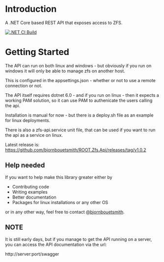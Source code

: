 # Introduction 
A .NET Core based REST API that exposes access to ZFS.

[![.NET CI Build](https://github.com/bjornbouetsmith/ROOT.Zfs.Api/actions/workflows/dotnet-ci-build.yml/badge.svg)](https://github.com/bjornbouetsmith/ROOT.Zfs.Api/actions/workflows/dotnet-ci-build.yml)

# Getting Started
The API can run on both linux and windows - but obviously if you run on windows it will only be able to manage zfs on another host.

This is configured in the appsettings.json - whether or not to use a remote connection or not.

The API itself requires dotnet 6.0 - and if you run on linux - then it expects a working PAM solution, so it can use PAM to authenicate the users calling the api.

Installation is manual for now - but there is a deploy.sh file as an example for linux deployments.

There is also a zfs-api.service unit file, that can be used if you want to run the api as a service on linux.

Latest release is:
https://github.com/bjornbouetsmith/ROOT.Zfs.Api/releases/tag/v1.0.2

## Help needed
If you want to help make this library greater either by 
* Contributing code 
* Writing examples
* Better documentation
* Packages for linux installations or any other OS

or in any other way, feel free to contact [@bjornbouetsmith](https://github.com/bjornbouetsmith).

## NOTE

It is still early days, but if you manage to get the API running on a server, you can access the API documentation via the url:

http://server:port/swagger
